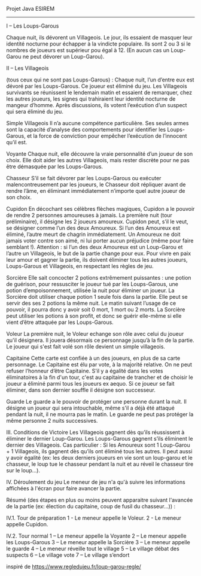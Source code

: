 Projet Java ESIREM

***

I – Les Loups-Garous

Chaque nuit, ils dévorent un Villageois.
Le jour, ils essaient de masquer leur identité nocturne pour échapper à la vindicte populaire.
Ils sont 2 ou 3 si le nombres de joueurs est supérieur pou égal à 12.
(En aucun cas un Loup-Garou ne peut dévorer un Loup-Garou).

II – Les Villageois

(tous ceux qui ne sont pas Loups-Garous) :
Chaque nuit, l’un d’entre eux est dévoré par les Loups-Garous. Ce joueur est éliminé du jeu.
Les Villageois survivants se réunissent le lendemain matin et essaient de remarquer, chez les autres joueurs, les signes qui trahiraient leur identité nocturne de mangeur d’homme.
Après discussions, ils votent l’exécution d’un suspect qui sera éliminé du jeu.


Simple Villageois
Il n’a aucune compétence particulière.
Ses seules armes sont la capacité d’analyse des comportements pour identifier les Loups-Garous, et la force de conviction pour empêcher l’exécution de l’innocent qu’il est.


Voyante
Chaque nuit, elle découvre la vraie personnalité d’un joueur de son choix.
Elle doit aider les autres Villageois, mais rester discrète pour ne pas être démasquée par les Loups-Garous.


Chasseur
S’il se fait dévorer par les Loups-Garous ou exécuter malencontreusement par les joueurs, le Chasseur doit répliquer avant de rendre l’âme, en éliminant immédiatement n’importe quel autre joueur de son choix.


Cupidon
En décochant ses célèbres flèches magiques, Cupidon a le pouvoir de rendre 2 personnes amoureuses à jamais.
La première nuit (tour préliminaire), il désigne les 2 joueurs amoureux. Cupidon peut, s’il le veut, se désigner comme l’un des deux Amoureux.
Si l’un des Amoureux est éliminé, l’autre meurt de chagrin immédiatement.
Un Amoureux ne doit jamais voter contre son aimé, ni lui porter aucun préjudice (même pour faire semblant !).
Attention : si l’un des deux Amoureux est un Loup-Garou et l’autre un Villageois, le but de la partie change pour eux.
Pour vivre en paix leur amour et gagner la partie, ils doivent éliminer tous les autres joueurs, Loups-Garous et Villageois, en respectant les règles de jeu.


Sorcière
Elle sait concocter 2 potions extrêmement puissantes :
une potion de guérison, pour ressusciter le joueur tué par les Loups-Garous, une potion d’empoisonnement, utilisée la nuit pour éliminer un joueur.
La Sorcière doit utiliser chaque potion 1 seule fois dans la partie. Elle peut se servir des ses 2 potions la même nuit.
Le matin suivant l’usage de ce pouvoir, il pourra donc y avoir soit 0 mort, 1 mort ou 2 morts.
La Sorcière peut utiliser les potions à son profit, et donc se guérir elle-même si elle vient d’être attaquée par les Loups-Garous.


Voleur
La première nuit, le Voleur echange son rôle avec celui du joueur qu'il désignera.
Il jouera désormais ce personnage jusqu’à la fin de la partie.
Le joueur qui s'est fait volé son rôle devient un simple villageois.


Capitaine
Cette carte est confiée à un des joueurs, en plus de sa carte personnage.
Le Capitaine est élu par vote, à la majorité relative. On ne peut refuser l’honneur d’être Capitaine.
S'il y a égalité dans les votes éliminatoires à la fin d'un tour, c'est au capitaine de trancher et de choisir le joueur a éliminé parmi tous les joueurs ex aequo. Si ce joueur se fait éliminer, dans son dernier souffle il désigne son successeur.

Guarde
Le guarde a le pouvoir de protéger une personne durant la nuit. Il désigne un joueur qui sera intouchable, même s'il a déjà été attaqué pendant la nuit, il ne mourra pas le matin. 
Le guarde ne peut pas protéger la même personne 2 nuits successives.


III. Conditions de Victoire
Les Villageois gagnent dès qu’ils réussissent à éliminer le dernier Loup-Garou.
Les Loups-Garous gagnent s’ils éliminent le dernier des Villageois.
Cas particulier : Si les Amoureux sont 1 Loup-Garou + 1 Villageois, ils gagnent dès qu’ils ont éliminé tous les autres.
Il peut aussi y avoir égalité (ex: les deux derniers joueurs en vie sont un loup-garou et le chasseur, le loup tue le chasseur pendant la nuit et au réveil le chasseur tire sur le loup...).

IV. Déroulement du jeu
Le meneur de jeu n'a qu'à suivre les informations affichées à l'écran pour faire avancer la partie.

Résumé (des étapes en plus ou moins peuvent apparaitre suivant l'avancée de la partie (ex: élection du capitaine, coup de fusil du chasseur...)) :

IV.1. Tour de préparation
1 - Le meneur appelle le Voleur.
2 - Le meneur appelle Cupidon.

IV.2. Tour normal
1 – Le meneur appelle la Voyante
2 – Le meneur appelle les Loups-Garous
3 – Le meneur appelle la Sorcière
3 – Le meneur appelle le guarde
4 – Le meneur réveille tout le village
5 – Le village débat des suspects
6 – Le village vote
7 – Le village s’endort

inspiré de https://www.regledujeu.fr/loup-garou-regle/
